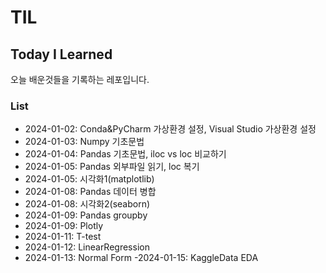 # TIL
## Today I Learned

오늘 배운것들을 기록하는 레포입니다.

### List
- 2024-01-02: Conda&PyCharm 가상환경 설정, Visual Studio 가상환경 설정
- 2024-01-03: Numpy 기초문법
- 2024-01-04: Pandas 기초문법, iloc vs loc 비교하기
- 2024-01-05: Pandas 외부파일 읽기, loc 복기
- 2024-01-05: 시각화1(matplotlib)
- 2024-01-08: Pandas 데이터 병합
- 2024-01-08: 시각화2(seaborn)
- 2024-01-09: Pandas groupby
- 2024-01-09: Plotly
- 2024-01-11: T-test
- 2024-01-12: LinearRegression
- 2024-01-13: Normal Form
-2024-01-15: KaggleData EDA
